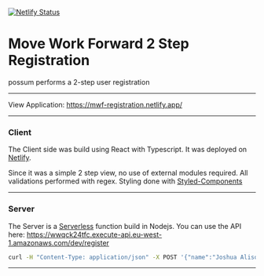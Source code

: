 [![Netlify Status](https://api.netlify.com/api/v1/badges/6139d6a5-b7c2-40b5-8faa-f94c1b45ec10/deploy-status)](https://app.netlify.com/sites/mwf-registration/deploys)

# Move Work Forward 2 Step Registration
possum performs a 2-step user registration

----

View Application: https://mwf-registration.netlify.app/

---

### Client
The Client side was build using React with Typescript. It was deployed on [Netlify](https://mwf-registration.netlify.app/).

Since it was a simple 2 step view, no use of external modules required. All validations performed with regex. Styling done with [Styled-Components](https://styled-components.com/)

---

### Server
The Server is a [Serverless](https://serverless.com) function build in Nodejs. You can use the API here: https://wwqck24tfc.execute-api.eu-west-1.amazonaws.com/dev/register

```bash
curl -H "Content-Type: application/json" -X POST '{"name":"Joshua Alison","email":"jalison@test.com","password":"password"}' https://wwqck24tfc.execute-api.eu-west-1.amazonaws.com/dev/register
```

---